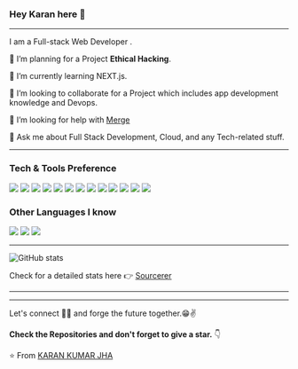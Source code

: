 ### Hey Karan here 👋

---


I am a Full-stack  Web Developer .
 
 🔭 I’m planning for a Project **Ethical Hacking**.
 
 🌱 I’m currently learning NEXT.js.
 

 👯 I’m looking to collaborate for a Project which includes app development knowledge and Devops.
 
 🤔 I’m looking for help with [Merge](https://project-z-plum.vercel.app/)
 
 💬 Ask me about Full Stack Development, Cloud, and any Tech-related stuff.





---


### Tech & Tools Preference

<img src = "https://img.shields.io/badge/-HTML5-E34F26?style=flat&logo=html5&logoColor=white"> <img src = "https://img.shields.io/badge/-CSS3-1572B6?style=flat&logo=css3&logoColor=white">
<img src="https://img.shields.io/badge/-Bootstrap-563D7C?style=flat&logo=bootstrap&logoColor=white">
<img src="https://img.shields.io/badge/-JavaScript-eed718?style=flat&logo=javascript&logoColor=ffffff">
<img src="https://img.shields.io/badge/-React-000000?style=flat&logo=react&logoColor=00c8ff">
<img src="https://img.shields.io/badge/-MongoDB-4DB33D?style=flat&logo=mongodb&logoColor=FFFFFF">
<img src="https://img.shields.io/badge/-MySQL-F29111?style=flat&logo=mysql&logoColor=FFFFFF">
<img src="https://img.shields.io/badge/-Express.js-787878?style=flat">
<img src="https://img.shields.io/badge/-Node.js-3C873A?style=flat&logo=Node.js&logoColor=white">
<img src="http://img.shields.io/badge/-Git-F1502F?style=flat&logo=git&logoColor=FFFFFF">
<img src="http://img.shields.io/badge/-Github-000000?style=flat&logo=github&logoColor=FFFFFF">
<img src="http://img.shields.io/badge/-VS%20Code-007ACC?style=flat&logo=visual%20studio%20code&logoColor=white">
<img src="http://img.shields.io/badge/-Vercel-black?style=flat&logo=vercel&logoColor=white">

### Other Languages I know
<img src="http://img.shields.io/badge/-Java-F89820?style=flat&logo=java&logoColor=white"> <img src="https://img.shields.io/badge/-C%20&%20C++-659ad2?style=flat&logo=c%2B%2B&logoColor=ffffff"> <img src="https://img.shields.io/badge/-Python-black?style=flat&logo=python&logoColor=white"> 

---

![GitHub stats](https://github-readme-stats.vercel.app/api?username=MODI-HUB&show_icons=true&hide_border=true)

Check for a detailed stats here :point_right: [Sourcerer](https://sourcerer.io/souravdey777)

---





---

Let's connect 👨‍💻 and forge the future together.😁✌

**Check the Repositories and don't forget to give a star.** 👇

:star: From [KARAN KUMAR JHA](https://github.com/MODI-HUB)

[website]: https://github.com/MODI-HUB/Portfolio/
[linkedin]: https://www.linkedin.com/in/karan-kumar-jha-5a4a41253/
